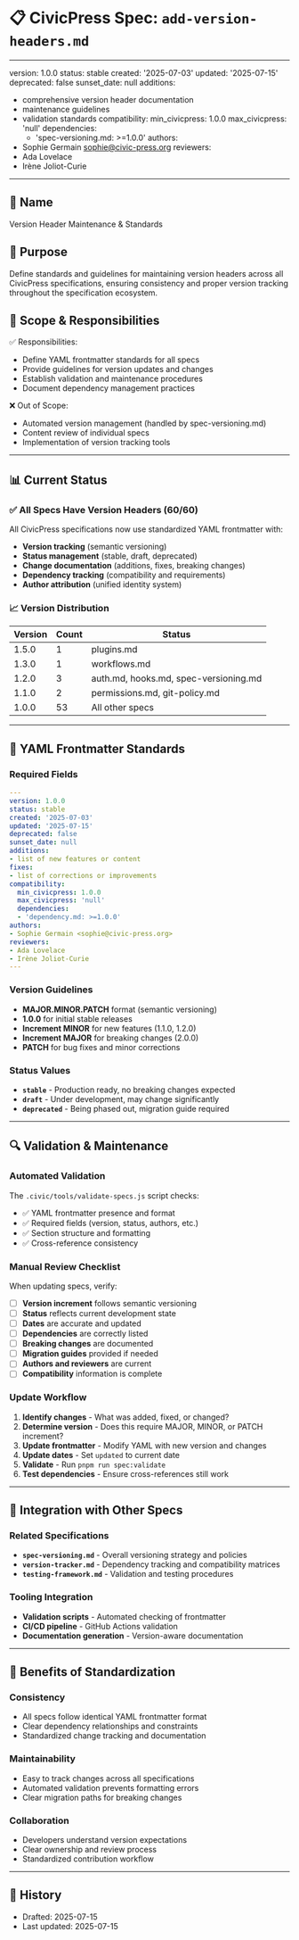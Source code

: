 # 📋 CivicPress Spec: `add-version-headers.md`

---
version: 1.0.0
status: stable
created: '2025-07-03'
updated: '2025-07-15'
deprecated: false
sunset_date: null
additions:

- comprehensive version header documentation
- maintenance guidelines
- validation standards
compatibility:
  min_civicpress: 1.0.0
  max_civicpress: 'null'
  dependencies:
  - 'spec-versioning.md: >=1.0.0'
authors:
- Sophie Germain <sophie@civic-press.org>
reviewers:
- Ada Lovelace
- Irène Joliot-Curie

---

## 📛 Name

Version Header Maintenance & Standards

## 🎯 Purpose

Define standards and guidelines for maintaining version headers across all CivicPress
specifications, ensuring consistency and proper version tracking throughout the
specification ecosystem.

## 🧩 Scope & Responsibilities

✅ Responsibilities:

- Define YAML frontmatter standards for all specs
- Provide guidelines for version updates and changes
- Establish validation and maintenance procedures
- Document dependency management practices

❌ Out of Scope:

- Automated version management (handled by spec-versioning.md)
- Content review of individual specs
- Implementation of version tracking tools

---

## 📊 Current Status

### ✅ All Specs Have Version Headers (60/60)

All CivicPress specifications now use standardized YAML frontmatter with:

- **Version tracking** (semantic versioning)
- **Status management** (stable, draft, deprecated)
- **Change documentation** (additions, fixes, breaking changes)
- **Dependency tracking** (compatibility and requirements)
- **Author attribution** (unified identity system)

### 📈 Version Distribution

| Version | Count | Status |
|---------|-------|--------|
| 1.5.0   | 1     | plugins.md |
| 1.3.0   | 1     | workflows.md |
| 1.2.0   | 3     | auth.md, hooks.md, spec-versioning.md |
| 1.1.0   | 2     | permissions.md, git-policy.md |
| 1.0.0   | 53    | All other specs |

---

## 🔧 YAML Frontmatter Standards

### Required Fields

```yaml
---
version: 1.0.0
status: stable
created: '2025-07-03'
updated: '2025-07-15'
deprecated: false
sunset_date: null
additions:
- list of new features or content
fixes:
- list of corrections or improvements
compatibility:
  min_civicpress: 1.0.0
  max_civicpress: 'null'
  dependencies:
  - 'dependency.md: >=1.0.0'
authors:
- Sophie Germain <sophie@civic-press.org>
reviewers:
- Ada Lovelace
- Irène Joliot-Curie
---
```

### Version Guidelines

- **MAJOR.MINOR.PATCH** format (semantic versioning)
- **1.0.0** for initial stable releases
- **Increment MINOR** for new features (1.1.0, 1.2.0)
- **Increment MAJOR** for breaking changes (2.0.0)
- **PATCH** for bug fixes and minor corrections

### Status Values

- **`stable`** - Production ready, no breaking changes expected
- **`draft`** - Under development, may change significantly
- **`deprecated`** - Being phased out, migration guide required

---

## 🔍 Validation & Maintenance

### Automated Validation

The `.civic/tools/validate-specs.js` script checks:

- ✅ YAML frontmatter presence and format
- ✅ Required fields (version, status, authors, etc.)
- ✅ Section structure and formatting
- ✅ Cross-reference consistency

### Manual Review Checklist

When updating specs, verify:

- [ ] **Version increment** follows semantic versioning
- [ ] **Status** reflects current development state
- [ ] **Dates** are accurate and updated
- [ ] **Dependencies** are correctly listed
- [ ] **Breaking changes** are documented
- [ ] **Migration guides** provided if needed
- [ ] **Authors and reviewers** are current
- [ ] **Compatibility** information is complete

### Update Workflow

1. **Identify changes** - What was added, fixed, or changed?
2. **Determine version** - Does this require MAJOR, MINOR, or PATCH increment?
3. **Update frontmatter** - Modify YAML with new version and changes
4. **Update dates** - Set `updated` to current date
5. **Validate** - Run `pnpm run spec:validate`
6. **Test dependencies** - Ensure cross-references still work

---

## 🔗 Integration with Other Specs

### Related Specifications

- **`spec-versioning.md`** - Overall versioning strategy and policies
- **`version-tracker.md`** - Dependency tracking and compatibility matrices
- **`testing-framework.md`** - Validation and testing procedures

### Tooling Integration

- **Validation scripts** - Automated checking of frontmatter
- **CI/CD pipeline** - GitHub Actions validation
- **Documentation generation** - Version-aware documentation

---

## 🚀 Benefits of Standardization

### Consistency

- All specs follow identical YAML frontmatter format
- Clear dependency relationships and constraints
- Standardized change tracking and documentation

### Maintainability

- Easy to track changes across all specifications
- Automated validation prevents formatting errors
- Clear migration paths for breaking changes

### Collaboration

- Developers understand version expectations
- Clear ownership and review process
- Standardized contribution workflow

---

## 📅 History

- Drafted: 2025-07-15
- Last updated: 2025-07-15
